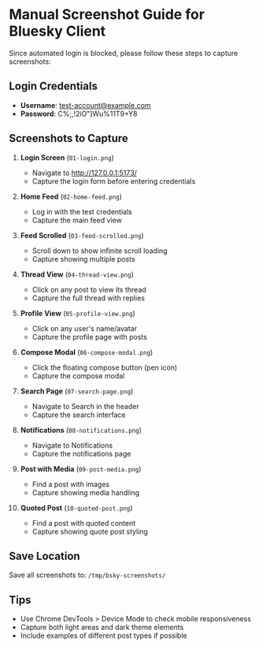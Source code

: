 # Manual Screenshot Guide for Bluesky Client

Since automated login is blocked, please follow these steps to capture screenshots:

## Login Credentials
- **Username**: test-account@example.com
- **Password**: C%;,!2iO"]Wu%11T9+Y8

## Screenshots to Capture

1. **Login Screen** (`01-login.png`)
   - Navigate to http://127.0.0.1:5173/
   - Capture the login form before entering credentials

2. **Home Feed** (`02-home-feed.png`)
   - Log in with the test credentials
   - Capture the main feed view

3. **Feed Scrolled** (`03-feed-scrolled.png`)
   - Scroll down to show infinite scroll loading
   - Capture showing multiple posts

4. **Thread View** (`04-thread-view.png`)
   - Click on any post to view its thread
   - Capture the full thread with replies

5. **Profile View** (`05-profile-view.png`)
   - Click on any user's name/avatar
   - Capture the profile page with posts

6. **Compose Modal** (`06-compose-modal.png`)
   - Click the floating compose button (pen icon)
   - Capture the compose modal

7. **Search Page** (`07-search-page.png`)
   - Navigate to Search in the header
   - Capture the search interface

8. **Notifications** (`08-notifications.png`)
   - Navigate to Notifications
   - Capture the notifications page

9. **Post with Media** (`09-post-media.png`)
   - Find a post with images
   - Capture showing media handling

10. **Quoted Post** (`10-quoted-post.png`)
    - Find a post with quoted content
    - Capture showing quote post styling

## Save Location
Save all screenshots to: `/tmp/bsky-screenshots/`

## Tips
- Use Chrome DevTools > Device Mode to check mobile responsiveness
- Capture both light areas and dark theme elements
- Include examples of different post types if possible